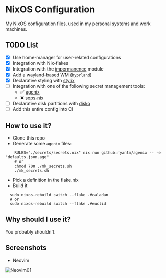 # NixOS Configuration

My NixOS configuration files, used in my personal systems and work machines.

## TODO List

   - [X] Use home-manager for user-related configurations
   - [X] Integration with Nix-flakes
   - [X] Integration with the [impermanence](https://github.com/nix-community/impermanence) module
   - [X] Add a wayland-based WM (`hyprland`)
   - [X] Declarative styling with [stylix](https://github.com/danth/stylix)
   - [ ] Integration with one of the following secret management tools:
     - :white_check_mark: [agenix](https://github.com/ryantm/agenix) 
     - :x: [sops-nix](https://github.com/Mic92/sops-nix)
   - [ ] Declarative disk partitions with [disko](https://github.com/nix-community/disko) 
   - [ ] Add this entire config into CI

## How to use it?

   - Clone this repo
   - Generate some `agenix` files:
```shell
    RULES="./secrets/secrets.nix" nix run github:ryantm/agenix -- -e "defaults.json.age"
    # or
    chmod 700 ./mk_secrets.sh
    ./mk_secrets.sh
```
   - Pick a definition in the flake.nix
   - Build it

```shell
  sudo nixos-rebuild switch --flake .#caladan
  # or
  sudo nixos-rebuild switch --flake .#euclid
```

## Why should I use it?

You probably shouldn't.

## Screenshots

- Neovim

![Neovim01](./docs/neovim.png)

